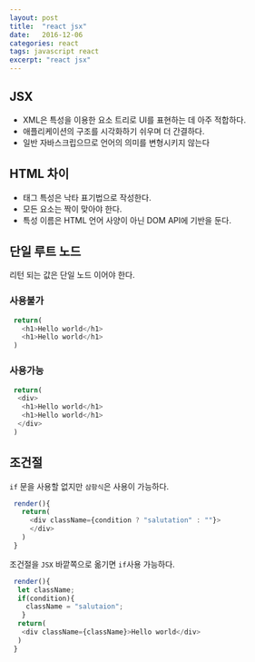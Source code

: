 ```yaml
---
layout: post
title:  "react jsx"
date:   2016-12-06
categories: react
tags: javascript react
excerpt: "react jsx"
---
```


## JSX
 - XML은 특성을 이용한 요소 트리로 UI를 표현하는 데 아주 적합하다.
 - 애플리케이션의 구조를 시각화하기 쉬우며 더 간결하다.
 - 일반 자바스크립으므로 언어의 의미를 변형시키지 않는다

## HTML 차이
 - 태그 특성은 낙타 표기법으로 작성한다.
 - 모든 요소는 짝이 맞아야 한다.
 - 특성 이름은 HTML 언어 사양이 아닌 DOM API에 기반을 둔다.

## 단일 루트 노드
리턴 되는 값은 단일 노드 이어야 한다.

### 사용불가
```javascript
 return(
   <h1>Hello world</h1>
   <h1>Hello world</h1>
 )
```

### 사용가능
```javascript
 return(
  <div>
   <h1>Hello world</h1>
   <h1>Hello world</h1>
  </div>
 )
```

## 조건절
`if` 문을 사용할 없지만 `삼항식`은 사용이 가능하다.

```javascript
 render(){
   return(
     <div className={condition ? "salutation" : ""}>
     </div>
   )
 }
```

조건절을 `JSX` 바깥쪽으로 옮기면 `if`사용 가능하다.
```javascript
 render(){
  let className;
  if(condition){
    className = "salutaion";
   }
  return(
   <div className={className}>Hello world</div>
  )
 }
```

